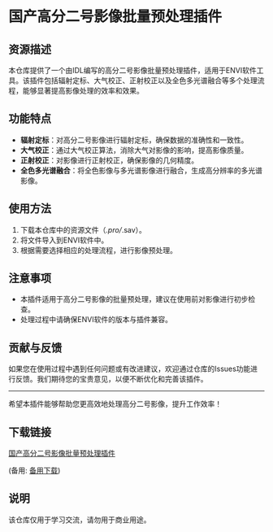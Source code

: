 # 国产高分二号影像批量预处理插件

## 资源描述

本仓库提供了一个由IDL编写的高分二号影像批量预处理插件，适用于ENVI软件工具。该插件包括辐射定标、大气校正、正射校正以及全色多光谱融合等多个处理流程，能够显著提高影像处理的效率和效果。

## 功能特点

- **辐射定标**：对高分二号影像进行辐射定标，确保数据的准确性和一致性。
- **大气校正**：通过大气校正算法，消除大气对影像的影响，提高影像质量。
- **正射校正**：对影像进行正射校正，确保影像的几何精度。
- **全色多光谱融合**：将全色影像与多光谱影像进行融合，生成高分辨率的多光谱影像。

## 使用方法

1. 下载本仓库中的资源文件（*.pro/*.sav）。
2. 将文件导入到ENVI软件中。
3. 根据需要选择相应的处理流程，进行影像预处理。

## 注意事项

- 本插件适用于高分二号影像的批量预处理，建议在使用前对影像进行初步检查。
- 处理过程中请确保ENVI软件的版本与插件兼容。

## 贡献与反馈

如果您在使用过程中遇到任何问题或有改进建议，欢迎通过仓库的Issues功能进行反馈。我们期待您的宝贵意见，以便不断优化和完善该插件。

---

希望本插件能够帮助您更高效地处理高分二号影像，提升工作效率！

## 下载链接
[国产高分二号影像批量预处理插件](https://pan.quark.cn/s/ae1bd833f21c) 

(备用: [备用下载](https://pan.baidu.com/s/1hVPHWxuhgGpcgzIB1d0tWg?pwd=1234))

## 说明

该仓库仅用于学习交流，请勿用于商业用途。
